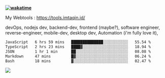 **[![wakatime](https://wakatime.com/badge/user/87646243-158a-4241-a3cb-668e1fa2dbb8.svg)](https://wakatime.com/@87646243-158a-4241-a3cb-668e1fa2dbb8?style=plastic)**


My Webtools : https://tools.imtaqin.id/


devOps, nodejs dev, backend-dev, frontend (maybe?), software engineer, reverse-engineer, mobile-dev, desktop dev, Automation (i'm fully love it), 

<!--START_SECTION:waka-->

```txt
JavaScript   6 hrs 59 mins   ██████████████░░░░░░░░░░░   55.54 %
TypeScript   2 hrs 23 mins   ████▓░░░░░░░░░░░░░░░░░░░░   18.94 %
JSON         1 hr 1 min      ██░░░░░░░░░░░░░░░░░░░░░░░   08.08 %
Markdown     47 mins         █▓░░░░░░░░░░░░░░░░░░░░░░░   06.24 %
Bash         18 mins         ▓░░░░░░░░░░░░░░░░░░░░░░░░   02.47 %
```

<!--END_SECTION:waka-->

<img src="https://github-readme-activity-graph-fjqz177.vercel.app/graph?username=fdciabdul&theme=github-dark"/>
